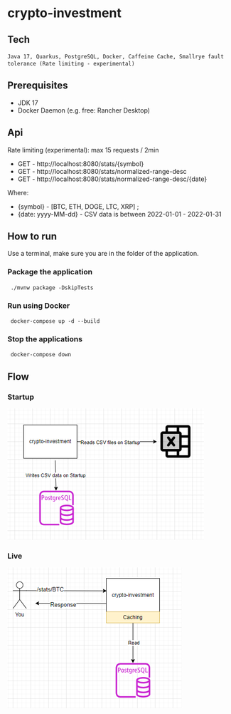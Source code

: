 # crypto-investment


## Tech

    Java 17, Quarkus, PostgreSQL, Docker, Caffeine Cache, Smallrye fault tolerance (Rate limiting - experimental)

## Prerequisites
 - JDK 17
 - Docker Daemon (e.g. free:  Rancher Desktop)

## Api

Rate limiting (experimental): max 15 requests / 2min
 
 - GET - http://localhost:8080/stats/{symbol}
 - GET - http://localhost:8080/stats/normalized-range-desc
 - GET - http://localhost:8080/stats/normalized-range-desc/{date}

Where: 
- {symbol} - [BTC, ETH, DOGE, LTC, XRP] ;
- {date: yyyy-MM-dd} - CSV data is between 2022-01-01 - 2022-01-31

## How to run

Use a terminal, make sure you are in the folder of the application.

### Package the application

```shell script
 ./mvnw package -DskipTests
```

### Run using Docker

```shell
 docker-compose up -d --build
```

### Stop the applications

```shell
 docker-compose down
```

## Flow

### Startup
![Alt text](src/main/resources/readme/d1.png?raw=true "Startup")

### Live

![Alt text](src/main/resources/readme/d2.png?raw=true "Startup")

